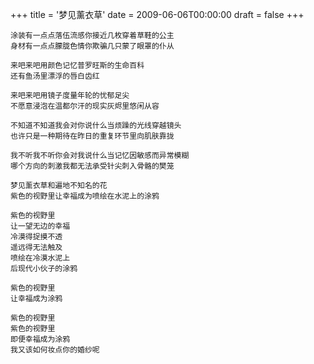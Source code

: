 +++
title = '梦见薰衣草'
date = 2009-06-06T00:00:00
draft = false
+++



```text
涂装有一点点落伍流感你接近几枚穿着草鞋的公主
身材有一点点朦胧色情你欺骗几只蒙了眼罩的仆从

来吧来吧用颜色记忆普罗旺斯的生命百科
还有鱼汤里漂浮的唇白齿红

来吧来吧用镜子度量年轮的忧郁足尖
不愿意浸泡在温都尔汗的现实灰烬里悠闲从容

不知道不知道我会对你说什么当烦躁的光线穿越镜头
也许只是一种期待在昨日的重复环节里向肌肤靠拢

我不听我不听你会对我说什么当记忆因敏感而异常模糊
哪个方向的刺激我都无法承受针尖刺入骨骼的樊笼

梦见薰衣草和遍地不知名的花
紫色的视野里让幸福成为喷绘在水泥上的涂鸦

紫色的视野里
让一望无边的幸福
冷漠得捉摸不透
遥远得无法触及
喷绘在冷漠水泥上
后现代小伙子的涂鸦

紫色的视野里
让幸福成为涂鸦

紫色的视野里
紫色的视野里
即便幸福成为涂鸦
我又该如何妆点你的婚纱呢
```

